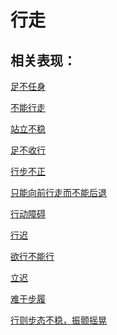 # 行走## 相关表现：[足不任身](https://www.gmzyjc.com/search/result?wd=足不任身)[不能行走](https://www.gmzyjc.com/search/result?wd=不能行走)[站立不稳](https://www.gmzyjc.com/search/result?wd=站立不稳)[足不收行](https://www.gmzyjc.com/search/result?wd=足不收行)[行步不正](https://www.gmzyjc.com/search/result?wd=行步不正)[只能向前行走而不能后退](https://www.gmzyjc.com/search/result?wd=只能向前行走而不能后退)[行动障碍](https://www.gmzyjc.com/search/result?wd=行动障碍)[行迟](https://www.gmzyjc.com/search/result?wd=行迟)[欲行不能行](https://www.gmzyjc.com/search/result?wd=欲行不能行)[立迟](https://www.gmzyjc.com/search/result?wd=立迟)[难于步履](https://www.gmzyjc.com/search/result?wd=难于步履)[行则步态不稳，振颤摇晃](https://www.gmzyjc.com/search/result?wd=行则步态不稳，振颤摇晃)